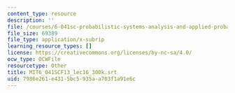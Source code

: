 ```yaml
---
content_type: resource
description: ''
file: /courses/6-041sc-probabilistic-systems-analysis-and-applied-probability-fall-2013/7986e261e4315bc5935aa703f1a91e6c_MIT6_041SCF13_lec16_300k.vtt
file_size: 69389
file_type: application/x-subrip
learning_resource_types: []
license: https://creativecommons.org/licenses/by-nc-sa/4.0/
ocw_type: OCWFile
resourcetype: Other
title: MIT6_041SCF13_lec16_300k.srt
uid: 7986e261-e431-5bc5-935a-a703f1a91e6c
---
```

